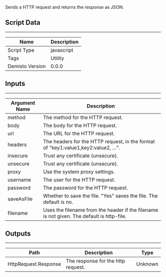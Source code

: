 Sends a HTTP request and returns the response as JSON.
## Script Data
---

| **Name** | **Description** |
| --- | --- |
| Script Type | javascript |
| Tags | Utility |
| Demisto Version | 0.0.0 |

## Inputs
---

| **Argument Name** | **Description** |
| --- | --- |
| method | The method for the HTTP request. |
| body | The body for the HTTP request. |
| url | The URL for the HTTP request. |
| headers | The headers for the HTTP request, in the format of "key1:value1,key2:value2, ...". |
| insecure | Trust any certificate (unsecure). |
| unsecure | Trust any certificate (unsecure). |
| proxy | Use the system proxy settings. |
| username | The user for the HTTP request. |
| password | The password for the HTTP request. |
| saveAsFile | Whether to save the file. "Yes" saves the file. The default is no. |
| filename | Uses the filename from the header if the filename is not given. The default is http-file. |

## Outputs
---

| **Path** | **Description** | **Type** |
| --- | --- | --- |
| HttpRequest.Response | The response for the http request. | Unknown |
